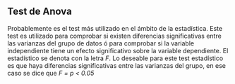 ## Test de Anova

Probablemente es el test más utilizado en el ámbito de la estadı́stica. Este test es utilizado para comprobar si existen diferencias significativas entre las varianzas del grupo de datos ó para comprobar si la variable
independiente tiene un efecto significativo sobre la variable dependiente. El estadı́stico se denota con la letra *F*. Lo deseable para este test estadı́stico es que haya diferencias significativas entre las varianzas del grupo, en ese caso se dice
que *F = p < 0.05*